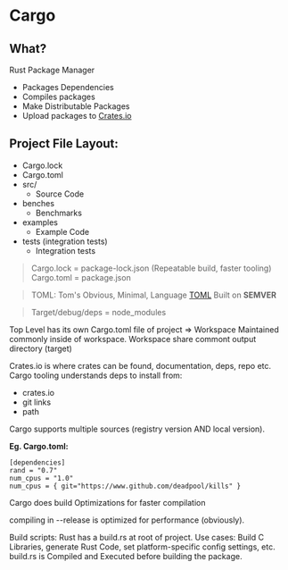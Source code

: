 # Cargo

## What?

Rust Package Manager

* Packages Dependencies
* Compiles packages
* Make Distributable Packages
* Upload packages to [Crates.io](Crates.io)

## Project File Layout:

* Cargo.lock
* Cargo.toml
* src/
  * Source Code
* benches
  * Benchmarks
* examples
  * Example Code
* tests (integration tests)
  * Integration tests

> Cargo.lock = package-lock.json (Repeatable build, faster tooling)
> Cargo.toml = package.json

> TOML: Tom's Obvious, Minimal, Language [TOML](https://github.com/toml-lang/toml)
Built on **SEMVER**

> Target/debug/deps = node_modules

Top Level has its own Cargo.toml file of project => Workspace
Maintained commonly inside of workspace.
Workspace share commont output directory (target)

Crates.io is where crates can be found, documentation, deps, repo etc.
Cargo tooling understands deps to install from: 
* crates.io
* git links
* path 

Cargo supports multiple sources (registry version AND local version).

**Eg. Cargo.toml:**

```
[dependencies]
rand = "0.7"
num_cpus = "1.0"
num_cpus = { git="https://www.github.com/deadpool/kills" }
```

Cargo does build Optimizations for faster compilation

compiling in --release is optimized for performance (obviously).

Build scripts: Rust has a build.rs at root of project.
Use cases: Build C Libraries, generate Rust Code, set platform-specific config settings, etc.
build.rs is Compiled and Executed before  building the package.


